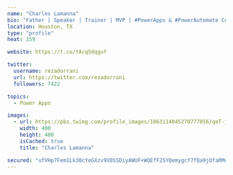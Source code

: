 ```yaml
---
name: "Charles Lamanna"
bio: "Father | Speaker | Trainer | MVP | #PowerApps & #PowerAutomate Community Super User | YouTuber Right-pointing triangle http://youtube.com/c/rezadorrani | Learn - Share - Clockwise rightwards and leftwards open circle arrows"
location: Houston, TX
type: "profile"
heat: 159

website: https://t.co/tAcqSdqguf

twitter:
  username: rezadorrani
  url: https://twitter.com/rezadorrani
  followers: 7422

topics:
  - Power Apps

images:
  - url: https://pbs.twimg.com/profile_images/1063114045270777856/qeT-jpWr_400x400.jpg
    width: 400
    height: 400
    isCached: true
    title: "Charles Lamanna"

secured: "ufVHp7Fem1Lk30cYeGXzv9V0SSDiyAWUF+WQEfF25YQemygcY7fQa9jOfaRMuhcH9uQ15Lv2mPsmCe1v4kh60IEdcgOnqsfP0uK2t/VruWbSX8m9j+Ttk2/MmkX+swdlJFBybZQ3jzjUX533jeHPh/ofQp11dg1E0bAYAw8nZPqVd/TwdTSpuNvuG4wikPvzAtI+6R4wQow6lXvt9oSY29lBUh8UA4z/CcP8zPQvv2MPLQD8jPZnnNPSBe3imHVmXwU0YUW9wQ1p2dH+KAY91t7eg3MDEFYrgdQSNFP6bFUm3NBRLBhsAI6NakZUwlhjUFxa+dYKISrqCfqycc/3f6aXeVA7UZQBgiyRJvdSc96Xk4UBRUH4dGytXHzM59n+IYblsqlIP/ZCQmZ4uQqgDDbXPckR4pvraNedoVDxkW0=;vkBFyv2+wE1oI0c0AlkIYg=="
---
```


